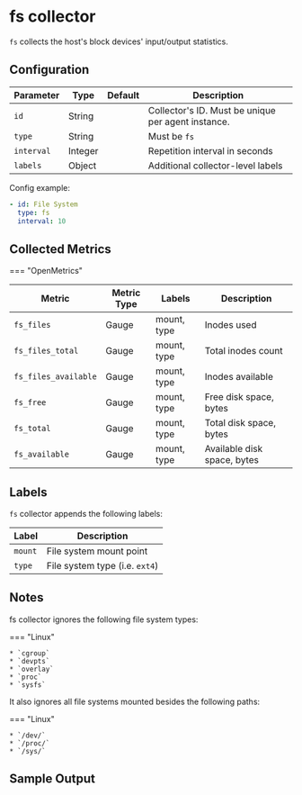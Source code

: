 # fs collector

`fs` collects the host's block devices' input/output statistics.

## Configuration

| Parameter  | Type    | Default | Description                                        |
| ---------- | ------- | ------- | -------------------------------------------------- |
| `id`       | String  |         | Collector's ID. Must be unique per agent instance. |
| `type`     | String  |         | Must be `fs`                                       |
| `interval` | Integer |         | Repetition interval in seconds                     |
| `labels`   | Object  |         | Additional collector-level labels                  |

Config example:

``` yaml
- id: File System
  type: fs
  interval: 10
```

## Collected Metrics

=== "OpenMetrics"

  | Metric               | Metric Type | Labels      | Description                 |
  | -------------------- | ----------- | ----------- | --------------------------- |
  | `fs_files`           | Gauge       | mount, type | Inodes used                 |
  | `fs_files_total`     | Gauge       | mount, type | Total inodes count          |
  | `fs_files_available` | Gauge       | mount, type | Inodes available            |
  | `fs_free`            | Gauge       | mount, type | Free disk space, bytes      |
  | `fs_total`           | Gauge       | mount, type | Total disk space, bytes     |
  | `fs_available`       | Gauge       | mount, type | Available disk space, bytes |

## Labels

`fs` collector appends the following labels:

| Label   | Description                    |
| ------- | ------------------------------ |
| `mount` | File system mount point        |
| `type`  | File system type (i.e. `ext4`) |

## Notes

fs collector ignores the following file system types:

=== "Linux"

    * `cgroup`
    * `devpts`
    * `overlay`
    * `proc`
    * `sysfs`

It also ignores all file systems mounted besides the following paths:

=== "Linux"

    * `/dev/`
    * `/proc/`
    * `/sys/`

## Sample Output